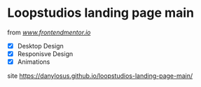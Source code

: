 # Loopstudios landing page main

from *www.frontendmentor.io*

- [x] Desktop Design
- [x] Responisve Design
- [x] Animations

site https://danylosus.github.io/loopstudios-landing-page-main/
